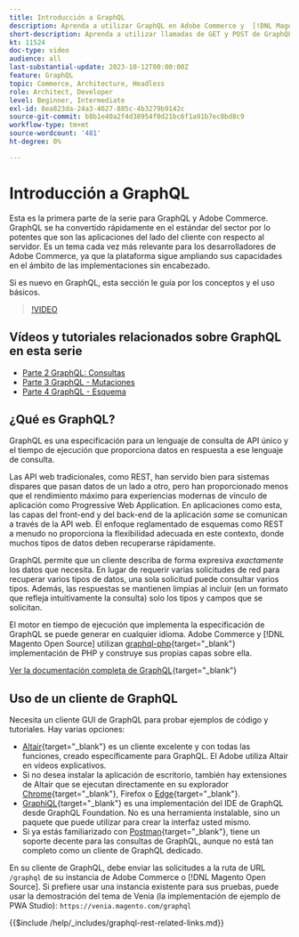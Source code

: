 ```yaml
---
title: Introducción a GraphQL
description: Aprenda a utilizar GraphQL en Adobe Commerce y  [!DNL Magento Open Source]. Use llamadas de GET y POST de GraphQL para Adobe Commerce y  [!DNL Magento Open Source].
short-description: Aprenda a utilizar llamadas de GET y POST de GraphQL para Adobe Commerce y  [!DNL Magento Open Source].
kt: 11524
doc-type: video
audience: all
last-substantial-update: 2023-10-12T00:00:00Z
feature: GraphQL
topic: Commerce, Architecture, Headless
role: Architect, Developer
level: Beginner, Intermediate
exl-id: 8ea823da-24a3-4627-885c-4b3279b9142c
source-git-commit: b8b1e40a2f4d38954f0d21bc6f1a91b7ec0bd8c9
workflow-type: tm+mt
source-wordcount: '481'
ht-degree: 0%

---
```


# Introducción a GraphQL

Esta es la primera parte de la serie para GraphQL y Adobe Commerce. GraphQL se ha convertido rápidamente en el estándar del sector por lo potentes que son las aplicaciones del lado del cliente con respecto al servidor. Es un tema cada vez más relevante para los desarrolladores de Adobe Commerce, ya que la plataforma sigue ampliando sus capacidades en el ámbito de las implementaciones sin encabezado.

Si es nuevo en GraphQL, esta sección le guía por los conceptos y el uso básicos.

>[!VIDEO](https://video.tv.adobe.com/v/3424117?learn=on)

## Vídeos y tutoriales relacionados sobre GraphQL en esta serie

* [Parte 2 GraphQL: Consultas](../graphql-rest/graphql-queries.md)
* [Parte 3 GraphQL - Mutaciones](../graphql-rest/graphql-mutations.md)
* [Parte 4 GraphQL - Esquema](../graphql-rest/graphql-schema.md)

## ¿Qué es GraphQL?

GraphQL es una especificación para un lenguaje de consulta de API único y el tiempo de ejecución que proporciona datos en respuesta a ese lenguaje de consulta.

Las API web tradicionales, como REST, han servido bien para sistemas dispares que pasan datos de un lado a otro, pero han proporcionado menos que el rendimiento máximo para experiencias modernas de vínculo de aplicación como Progressive Web Application. En aplicaciones como esta, las capas del front-end y del back-end de la aplicación _same_ se comunican a través de la API web. El enfoque reglamentado de esquemas como REST a menudo no proporciona la flexibilidad adecuada en este contexto, donde muchos tipos de datos deben recuperarse rápidamente.

GraphQL permite que un cliente describa de forma expresiva _exactamente_ los datos que necesita. En lugar de requerir varias solicitudes de red para recuperar varios tipos de datos, una sola solicitud puede consultar varios tipos. Además, las respuestas se mantienen limpias al incluir (en un formato que refleja intuitivamente la consulta) solo los tipos y campos que se solicitan.

El motor en tiempo de ejecución que implementa la especificación de GraphQL se puede generar en cualquier idioma. Adobe Commerce y [!DNL Magento Open Source] utilizan
[graphql-php](https://webonyx.github.io/graphql-php/){target="_blank"} implementación de PHP y construye sus propias capas sobre ella.

[Ver la documentación completa de GraphQL](https://graphql.org/learn){target="_blank"}

## Uso de un cliente de GraphQL

Necesita un cliente GUI de GraphQL para probar ejemplos de código y tutoriales. Hay varias opciones:

* [Altair](https://altairgraphql.dev/){target="_blank"} es un cliente excelente y con todas las funciones, creado específicamente para GraphQL. El Adobe utiliza Altair en vídeos explicativos.
* Si no desea instalar la aplicación de escritorio, también hay extensiones de Altair que se ejecutan directamente en su
  explorador [Chrome](https://chromewebstore.google.com/detail/altair-graphql-client/flnheeellpciglgpaodhkhmapeljopja){target="_blank"}, Firefox o [Edge](https://microsoftedge.microsoft.com/addons/detail/altair-graphql-client/kpggioiimijgcalmnfnalgglgooonopa){target="_blank"}.
* [GraphiQL](https://github.com/graphql/graphiql/tree/main/packages/graphiql){target="_blank"} es una implementación del IDE de GraphQL desde GraphQL Foundation. No es una herramienta instalable, sino un paquete que puede utilizar para crear la interfaz usted mismo.
* Si ya estás familiarizado con [Postman](https://www.postman.com/){target="_blank"}, tiene un soporte decente para las consultas de GraphQL, aunque no está tan completo como un cliente de GraphQL dedicado.

En su cliente de GraphQL, debe enviar las solicitudes a la ruta de URL `/graphql` de su instancia de Adobe Commerce o [!DNL Magento Open Source]. Si prefiere usar una instancia existente para sus pruebas, puede usar la demostración del tema de Venia (la implementación de ejemplo de PWA Studio): `https://venia.magento.com/graphql`

{{$include /help/_includes/graphql-rest-related-links.md}}
